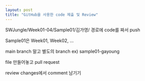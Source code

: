 ```yaml
---
layout: post
title: "GitHub을 사용한 code 제출 및 Review"
---
```

SWJungle/Week01-04/Sample01/김가영/ 경로에 code를 짜서 push

Sample01은 Week01, Week02, ...

main branch 말고 별도의 branch ex) sample01-gayoung

file 만들어놓고 pull request

review changes에서 comment 남기기

